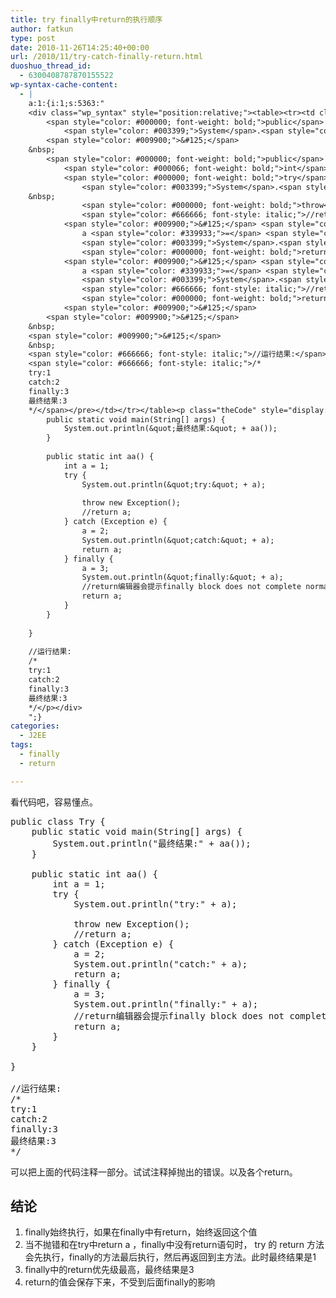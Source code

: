 ```yaml
---
title: try finally中return的执行顺序
author: fatkun
type: post
date: 2010-11-26T14:25:40+00:00
url: /2010/11/try-catch-finally-return.html
duoshuo_thread_id:
  - 6300408787870155522
wp-syntax-cache-content:
  - |
    a:1:{i:1;s:5363:"
    <div class="wp_syntax" style="position:relative;"><table><tr><td class="code"><pre class="java" style="font-family:monospace;"><span style="color: #000000; font-weight: bold;">public</span> <span style="color: #000000; font-weight: bold;">class</span> <span style="color: #000000; font-weight: bold;">Try</span> <span style="color: #009900;">&#123;</span>
    	<span style="color: #000000; font-weight: bold;">public</span> <span style="color: #000000; font-weight: bold;">static</span> <span style="color: #000066; font-weight: bold;">void</span> main<span style="color: #009900;">&#40;</span><span style="color: #003399;">String</span><span style="color: #009900;">&#91;</span><span style="color: #009900;">&#93;</span> args<span style="color: #009900;">&#41;</span> <span style="color: #009900;">&#123;</span>
    		<span style="color: #003399;">System</span>.<span style="color: #006633;">out</span>.<span style="color: #006633;">println</span><span style="color: #009900;">&#40;</span><span style="color: #0000ff;">&quot;最终结果:&quot;</span> <span style="color: #339933;">+</span> aa<span style="color: #009900;">&#40;</span><span style="color: #009900;">&#41;</span><span style="color: #009900;">&#41;</span><span style="color: #339933;">;</span>
    	<span style="color: #009900;">&#125;</span>
    &nbsp;
    	<span style="color: #000000; font-weight: bold;">public</span> <span style="color: #000000; font-weight: bold;">static</span> <span style="color: #000066; font-weight: bold;">int</span> aa<span style="color: #009900;">&#40;</span><span style="color: #009900;">&#41;</span> <span style="color: #009900;">&#123;</span>
    		<span style="color: #000066; font-weight: bold;">int</span> a <span style="color: #339933;">=</span> <span style="color: #cc66cc;">1</span><span style="color: #339933;">;</span>
    		<span style="color: #000000; font-weight: bold;">try</span> <span style="color: #009900;">&#123;</span>
    			<span style="color: #003399;">System</span>.<span style="color: #006633;">out</span>.<span style="color: #006633;">println</span><span style="color: #009900;">&#40;</span><span style="color: #0000ff;">&quot;try:&quot;</span> <span style="color: #339933;">+</span> a<span style="color: #009900;">&#41;</span><span style="color: #339933;">;</span>
    &nbsp;
    			<span style="color: #000000; font-weight: bold;">throw</span> <span style="color: #000000; font-weight: bold;">new</span> <span style="color: #003399;">Exception</span><span style="color: #009900;">&#40;</span><span style="color: #009900;">&#41;</span><span style="color: #339933;">;</span>
    			<span style="color: #666666; font-style: italic;">//return a;</span>
    		<span style="color: #009900;">&#125;</span> <span style="color: #000000; font-weight: bold;">catch</span> <span style="color: #009900;">&#40;</span><span style="color: #003399;">Exception</span> e<span style="color: #009900;">&#41;</span> <span style="color: #009900;">&#123;</span>
    			a <span style="color: #339933;">=</span> <span style="color: #cc66cc;">2</span><span style="color: #339933;">;</span>
    			<span style="color: #003399;">System</span>.<span style="color: #006633;">out</span>.<span style="color: #006633;">println</span><span style="color: #009900;">&#40;</span><span style="color: #0000ff;">&quot;catch:&quot;</span> <span style="color: #339933;">+</span> a<span style="color: #009900;">&#41;</span><span style="color: #339933;">;</span>
    			<span style="color: #000000; font-weight: bold;">return</span> a<span style="color: #339933;">;</span>
    		<span style="color: #009900;">&#125;</span> <span style="color: #000000; font-weight: bold;">finally</span> <span style="color: #009900;">&#123;</span>
    			a <span style="color: #339933;">=</span> <span style="color: #cc66cc;">3</span><span style="color: #339933;">;</span>
    			<span style="color: #003399;">System</span>.<span style="color: #006633;">out</span>.<span style="color: #006633;">println</span><span style="color: #009900;">&#40;</span><span style="color: #0000ff;">&quot;finally:&quot;</span> <span style="color: #339933;">+</span> a<span style="color: #009900;">&#41;</span><span style="color: #339933;">;</span>
    			<span style="color: #666666; font-style: italic;">//return编辑器会提示finally block does not complete normally</span>
    			<span style="color: #000000; font-weight: bold;">return</span> a<span style="color: #339933;">;</span>
    		<span style="color: #009900;">&#125;</span>
    	<span style="color: #009900;">&#125;</span>
    &nbsp;
    <span style="color: #009900;">&#125;</span>
    &nbsp;
    <span style="color: #666666; font-style: italic;">//运行结果:</span>
    <span style="color: #666666; font-style: italic;">/*
    try:1
    catch:2
    finally:3
    最终结果:3
    */</span></pre></td></tr></table><p class="theCode" style="display:none;">public class Try {
    	public static void main(String[] args) {
    		System.out.println(&quot;最终结果:&quot; + aa());
    	}
    
    	public static int aa() {
    		int a = 1;
    		try {
    			System.out.println(&quot;try:&quot; + a);
    
    			throw new Exception();
    			//return a;
    		} catch (Exception e) {
    			a = 2;
    			System.out.println(&quot;catch:&quot; + a);
    			return a;
    		} finally {
    			a = 3;
    			System.out.println(&quot;finally:&quot; + a);
    			//return编辑器会提示finally block does not complete normally
    			return a;
    		}
    	}
    
    }
    
    //运行结果:
    /*
    try:1
    catch:2
    finally:3
    最终结果:3
    */</p></div>
    ";}
categories:
  - J2EE
tags:
  - finally
  - return

---
```

看代码吧，容易懂点。
<pre escaped="true" lang="java">public class Try {
	public static void main(String[] args) {
		System.out.println("最终结果:" + aa());
	}

	public static int aa() {
		int a = 1;
		try {
			System.out.println("try:" + a);

			throw new Exception();
			//return a;
		} catch (Exception e) {
			a = 2;
			System.out.println("catch:" + a);
			return a;
		} finally {
			a = 3;
			System.out.println("finally:" + a);
			//return编辑器会提示finally block does not complete normally
			return a;
		}
	}

}

//运行结果:
/*
try:1
catch:2
finally:3
最终结果:3
*/</pre>
可以把上面的代码注释一部分。试试注释掉抛出的错误。以及各个return。
## 结论

  1. finally始终执行，如果在finally中有return，始终返回这个值
  2. 当不抛错和在try中return a ，finally中没有return语句时， try 的 return 方法会先执行，finally的方法最后执行，然后再返回到主方法。此时最终结果是1
  3. finally中的return优先级最高，最终结果是3
  4. return的值会保存下来，不受到后面finally的影响
